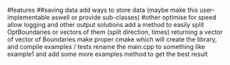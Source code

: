 #features
##saving data
add ways to store data (maybe make this user-implementable aswell or provide sub-classes)
#other
optimise for speed
allow logging and other output solutions
add a method to easily split OptBoundaries or vectors of them (split direction, times) returning a vector of vector of Boundaries
make proper cmake which will create the library, and compile examples / tests
rename the main.cpp to something like example1 and add some more examples
method to get the best result
